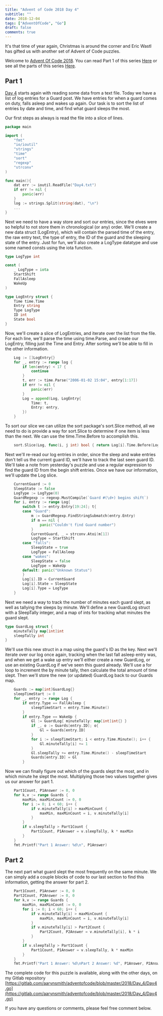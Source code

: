 ```yaml
---
title: "Advent of Code 2018 Day 4"
subtitle: ""
date: 2018-12-04
tags: ["AdventOfCode", "Go"]
draft: false
comments: true
---
```


It's that time of year again, Christmas is around the corner and Eric Wastl has gifted us with another set of Advent of Code puzzles.
<!--more-->
Welcome to [Advent Of Code 2018](https://adventofcode.com/2018/). You can read Part 1 of this series [Here](/blog/advent-of-code-2018-day-1/) or see all the parts of this series [Here](/tags/adventofcode/).
 
## Part 1

[Day 4](https://adventofcode.com/2018/day/4) starts again with reading some data from a text file. Today we have a list of log entries for a Guard post. We have entries for when a guard comes on duty, falls asleep and wakes up again. Our task is to sort the list of entries by date and time, and find what guard sleeps the most.

Our first steps as always is read the file into a slice of lines.

```go
package main

import (
	"fmt"
	"io/ioutil"
	"strings"
	"time"
	"sort"
	"regexp"
	"strconv"
)

func main(){
	dat err := ioutil.ReadFile("Day4.txt")
	if err != nil {
		panic(err)
	}
	log := strings.Split(string(dat), "\n")
    ...
}
```

Next we need to have a way store and sort our entries, since the elves were so helpful to not store them in chronological (or any) order. We'll create a new data struct (LogEntry), which will contain the parsed time of the entry, the raw entry text, the type of entry, the ID of the guard and the sleeping state of the entry. Just for fun, we'll also create a LogType datatype and use some named consts using the iota function.

```go
type LogType int

const (
	_ LogType = iota
	StartShift
	FallAsleep
	WakeUp
)

type LogEntry struct {
	Time time.Time
	Entry string
	Type LogType
	ID int
	State bool
}
```

Now, we'll create a slice of LogEntries, and iterate over the list from the file. For each line, we'll parse the time using time.Parse, and create our LogEntry, filling just the Time and Entry. After sorting we'll be able to fill in the other information.

```go
	Log := []LogEntry{}
	for _, entry := range log {
		if len(entry) < 17 {
			continue
		}
		t, err := time.Parse("2006-01-02 15:04", entry[1:17])
		if err != nil {
			panic(err)
		}
		Log = append(Log, LogEntry{
			Time: t,
			Entry: entry,
		})
	}
```

To sort our slice we can utilize the sort package's sort.Slice method, all we need to do is provide a way for sort.Slice to determine if one item is less than the next. We can use the time.Time.Before to accomplish this.

```go
	sort.Slice(Log, func(i, j int) bool { return Log[i].Time.Before(Log[j].Time) })
```

Next we'll re-read our log entries in order, since the sleep and wake entries don't tell us the current guard ID, we'll have to track the last seen guard ID. We'll take a note from yesterday's puzzle and use a regular expression to find the guard ID from the begin shift entries. Once we have our information, we'll update the Log slice.

```go
	CurrentGuard := 0
	SleepState := false
	LogType := LogType(0)
	GuardRegexp := regexp.MustCompile(`Guard #(\d+) begins shift`)
	for i, entry := range Log{
		switch t := entry.Entry[19:24]; t{
		case "Guard":
			m := GuardRegexp.FindStringSubmatch(entry.Entry)
			if m == nil {
				panic("Couldn't find Guard number")
			}
			CurrentGuard, _ = strconv.Atoi(m[1])
			LogType = StartShift
		case "falls":
			SleepState = true
			LogType = FallAsleep
		case "wakes":
			SleepState = false
			LogType = WakeUp
		default: panic("Unknown Status")
		}
		Log[i].ID = CurrentGuard
		Log[i].State = SleepState
		Log[i].Type = LogType
	}
```

Next we need a way to track the number of minutes each guard slept, as well as tallying the sleeps by minute. We'll define a new GuardLog struct with a SleepTally integer, and a map of ints for tracking what minutes the guard slept.

```go
type GuardLog struct {
	minuteTally map[int]int
	sleepTally int
}
```

We'll use this new struct in a map using the guard's ID as the key. Next we'll iterate over our log once again, tracking when the last fall asleep entry was, and when we get a wake up entry we'll either create a new GuardLog, or use an existing GuardLog if we've seen this guard already. We'll use a for loop to increment the by minute tally, then calculate the total amount of time slept. Then we'll store the new (or updated) GuardLog back to our Guards map.

```go
	Guards := map[int]GuardLog{}
	sleepTimeStart := 0
	for _, entry := range Log {
		if entry.Type == FallAsleep {
			sleepTimeStart = entry.Time.Minute()
		}
		if entry.Type == WakeUp {
			Gl := GuardLog{	minuteTally: map[int]int{} }
			if _, o := Guards[entry.ID]; o{
				Gl = Guards[entry.ID]
			}
			for i := sleepTimeStart; i < entry.Time.Minute(); i++ {
				Gl.minuteTally[i] += 1
			}
			Gl.sleepTally += entry.Time.Minute() - sleepTimeStart
			Guards[entry.ID] = Gl
		}
```

Now we can finally figure out which of the guards slept the most, and in which minute he slept the most. Multiplying those two values together gives us our answer for part 1.

```go
	Part1Count, P1Answer := 0, 0
	for k,v := range Guards {
		maxMin, maxMinCount := 0, 0
		for i := 0; i < 60; i++ {
			if v.minuteTally[i] > maxMinCount {
				maxMin, maxMinCount = i, v.minuteTally[i]
			}
		}
		if v.sleepTally > Part1Count {
			Part1Count, P1Answer = v.sleepTally, k * maxMin
		}
	}
	fmt.Printf("Part 1 Answer: %d\n", P1Answer)
```

## Part 2

The next part what guard slept the most frequently on the same minute. We can simply add a couple blocks of code to our last section to find this information, getting the answer for part 2.

```go
	Part1Count, P1Answer := 0, 0
	Part2Count, P2Answer := 0, 0
	for k,v := range Guards {
		maxMin, maxMinCount := 0, 0
		for i := 0; i < 60; i++ {
			if v.minuteTally[i] > maxMinCount {
				maxMin, maxMinCount = i, v.minuteTally[i]
			}
			if v.minuteTally[i] > Part2Count {
				Part2Count, P2Answer = v.minuteTally[i], k * i 
			}
		}
		if v.sleepTally > Part1Count {
			Part1Count, P1Answer = v.sleepTally, k * maxMin
		}
	}
	fmt.Printf("Part 1 Answer: %d\nPart 2 Answer: %d", P1Answer, P2Answer)
```

The complete code for this puzzle is available, along with the other days, on my Gitlab repository [https://gitlab.com/aarynsmith/adventofcode/blob/master/2018/Day_4/Day4.go](https://gitlab.com/aarynsmith/adventofcode/blob/master/2018/Day_4/Day4.go)

If you have any questions or comments, please feel free comment below.
